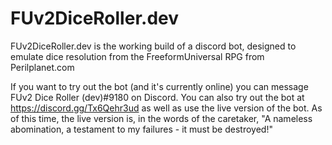 # FUv2DiceRoller.dev
FUv2DiceRoller.dev is the working build of a discord bot, designed to emulate dice resolution from the FreeformUniversal RPG from Perilplanet.com

If you want to try out the bot (and it's currently online) you can message FUv2 Dice Roller (dev)#9180 on Discord.
You can also try out the bot at https://discord.gg/Tx6Qehr3ud as well as use the live version of the bot.  As of this time, the live version is, in the words of the caretaker, "A nameless abomination, a testament to my failures - it must be destroyed!"
